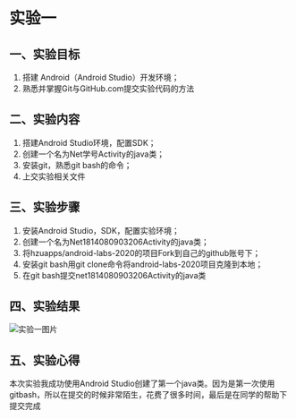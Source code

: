 # 实验一

## 一、实验目标

1. 搭建 Android（Android Studio）开发环境；
2. 熟悉并掌握Git与GitHub.com提交实验代码的方法

## 二、实验内容

1. 搭建Android Studio环境，配置SDK；
2. 创建一个名为Net学号Activity的java类；
3. 安装git，熟悉git bash的命令；
4. 上交实验相关文件

## 三、实验步骤

1. 安装Android Studio，SDK，配置实验环境；
2. 创建一个名为Net1814080903206Activity的java类；
3. 将hzuapps/android-labs-2020的项目Fork到自己的github账号下；
4. 安装git bash用git clone命令将android-labs-2020项目克隆到本地；
5. 在git bash提交net1814080903206Activity的java类

## 四、实验结果

![实验一图片](https://github.com/wjm20000603/android-labs-2020/tree/master/students/net1814080903206/photo/t1.png)

## 五、实验心得

本次实验我成功使用Android Studio创建了第一个java类。因为是第一次使用gitbash，所以在提交的时候非常陌生，花费了很多时间，最后是在同学的帮助下提交完成
